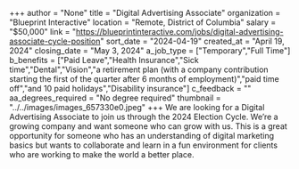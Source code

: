 +++
author = "None"
title = "Digital Advertising Associate"
organization = "Blueprint Interactive"
location = "Remote, District of Columbia"
salary = "$50,000"
link = "https://blueprintinteractive.com/jobs/digital-advertising-associate-cycle-position"
sort_date = "2024-04-19"
created_at = "April 19, 2024"
closing_date = "May 3, 2024"
a_job_type = ["Temporary","Full Time"]
b_benefits = ["Paid Leave","Health Insurance","Sick time","Dental","Vision","a retirement plan (with a company contribution starting the first of the quarter after 6 months of employment)","paid time off","and 10 paid holidays","Disability insurance"]
c_feedback = ""
aa_degrees_required = "No degree required"
thumbnail = "../../images/images_657330e0.jpeg"
+++
We are looking for a Digital Advertising Associate to join us through the 2024 Election Cycle. We’re a growing company and want someone who can grow with us. This is a great opportunity for someone who has an understanding of digital marketing basics but wants to collaborate and learn in a fun environment for clients who are working to make the world a better place. 
